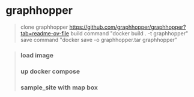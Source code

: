 # graphhopper

> clone graphhopper https://github.com/graphhopper/graphhopper?tab=readme-ov-file
> build command "docker build . -t graphhopper" 
> save command "docker save -o graphhopper.tar graphhopper"


> ### load image
> ### up docker compose
> ### sample_site with map box

